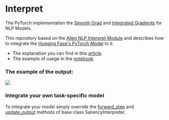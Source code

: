 # Interpret

The PyTorch implementation the [Smooth Grad](https://arxiv.org/pdf/1706.03825.pdf) and [Integrated Gradients](https://arxiv.org/pdf/1703.01365.pdf) for NLP Models.

This repository based on the [Allen NLP Interpret Module](https://github.com/allenai/allennlp/tree/master/allennlp/interpret) and describes how to integrate the [Hugging Fase's PyTorch Model](https://huggingface.co/transformers/) to it. 

* The explanation you can find in this [article](). 
* The example of usege in the [notebook](https://nbviewer.jupyter.org/github/koren-v/Interpret/blob/master/usage_example.ipynb).

### The example of the output:
![](https://miro.medium.com/max/1056/1*w0f8xVbGBZHF7U04OINrVw.png)

### Integrate your own task-specific model

To integrate your model simply override the [forward_step](https://github.com/koren-v/Interpret/blob/master/saliency_interpreter.py#L89) and [update_output](https://github.com/koren-v/Interpret/blob/master/saliency_interpreter.py#L102) methods of base class SaliencyInterpreter.
